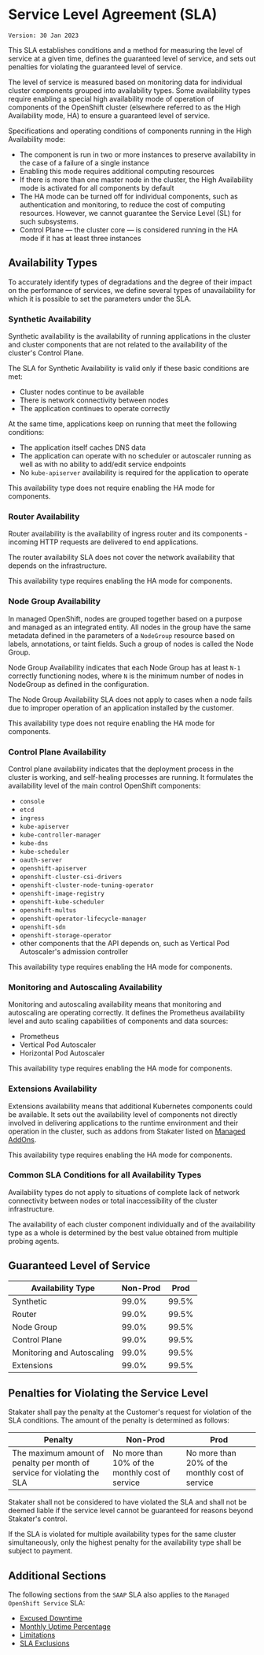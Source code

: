 # Service Level Agreement (SLA)

`Version: 30 Jan 2023`

This SLA establishes conditions and a method for measuring the level of service at a given time, defines the guaranteed level of service, and sets out penalties for violating the guaranteed level of service.

The level of service is measured based on monitoring data for individual cluster components grouped into availability types. Some availability types require enabling a special high availability mode of operation of components of the OpenShift cluster (elsewhere referred to as the High Availability mode, HA) to ensure a guaranteed level of service.

Specifications and operating conditions of components running in the High Availability mode:

* The component is run in two or more instances to preserve availability in the case of a failure of a single instance
* Enabling this mode requires additional computing resources
* If there is more than one master node in the cluster, the High Availability mode is activated for all components by default
* The HA mode can be turned off for individual components, such as authentication and monitoring, to reduce the cost of computing resources. However, we cannot guarantee the Service Level (SL) for such subsystems.
* Control Plane — the cluster core — is considered running in the HA mode if it has at least three instances

## Availability Types

To accurately identify types of degradations and the degree of their impact on the performance of services, we define several types of unavailability for which it is possible to set the parameters under the SLA.

### Synthetic Availability

Synthetic availability is the availability of running applications in the cluster and cluster components that are not related to the availability of the cluster's Control Plane.

The SLA for Synthetic Availability is valid only if these basic conditions are met:

* Cluster nodes continue to be available
* There is network connectivity between nodes
* The application continues to operate correctly

At the same time, applications keep on running that meet the following conditions:

* The application itself caches DNS data
* The application can operate with no scheduler or autoscaler running as well as with no ability to add/edit service endpoints
* No `kube-apiserver` availability is required for the application to operate

This availability type does not require enabling the HA mode for components.

### Router Availability

Router availability is the availability of ingress router and its components - incoming HTTP requests are delivered to end applications.

The router availability SLA does not cover the network availability that depends on the infrastructure.

This availability type requires enabling the HA mode for components.

### Node Group Availability

In managed OpenShift, nodes are grouped together based on a purpose and managed as an integrated entity. All nodes in the group have the same metadata defined in the parameters of a `NodeGroup` resource based on labels, annotations, or taint fields. Such a group of nodes is called the Node Group.

Node Group Availability indicates that each Node Group has at least `N-1` correctly functioning nodes, where `N` is the minimum number of nodes in NodeGroup as defined in the configuration.

The Node Group Availability SLA does not apply to cases when a node fails due to improper operation of an application installed by the customer.

This availability type does not require enabling the HA mode for components.

### Control Plane Availability

Control plane availability indicates that the deployment process in the cluster is working, and self-healing processes are running. It formulates the availability level of the main control OpenShift components:

* `console`
* `etcd`
* `ingress`
* `kube-apiserver`
* `kube-controller-manager`
* `kube-dns`
* `kube-scheduler`
* `oauth-server`
* `openshift-apiserver`
* `openshift-cluster-csi-drivers`
* `openshift-cluster-node-tuning-operator`
* `openshift-image-registry`
* `openshift-kube-scheduler`
* `openshift-multus`
* `openshift-operator-lifecycle-manager`
* `openshift-sdn`
* `openshift-storage-operator`
* other components that the API depends on, such as Vertical Pod Autoscaler's admission controller

This availability type requires enabling the HA mode for components.

### Monitoring and Autoscaling Availability

Monitoring and autoscaling availability means that monitoring and autoscaling are operating correctly. It defines the Prometheus availability level and auto scaling capabilities of components and data sources:

* Prometheus
* Vertical Pod Autoscaler
* Horizontal Pod Autoscaler

This availability type requires enabling the HA mode for components.

### Extensions Availability

Extensions availability means that additional Kubernetes components could be available. It sets out the availability level of components not directly involved in delivering applications to the runtime environment and their operation in the cluster, such as addons from Stakater listed on [Managed AddOns](../sre/addons/introduction.md).

This availability type requires enabling the HA mode for components.

### Common SLA Conditions for all Availability Types

Availability types do not apply to situations of complete lack of network connectivity between nodes or total inaccessibility of the cluster infrastructure.

The availability of each cluster component individually and of the availability type as a whole is determined by the best value obtained from multiple probing agents.

## Guaranteed Level of Service

Availability Type | Non-Prod | Prod
--- | --- | ---
Synthetic | 99.0% | 99.5%
Router | 99.0% | 99.5%
Node Group | 99.0% | 99.5%
Control Plane | 99.0% | 99.5%
Monitoring and Autoscaling | 99.0% | 99.5%
Extensions | 99.0% | 99.5%

## Penalties for Violating the Service Level

Stakater shall pay the penalty at the Customer's request for violation of the SLA conditions. The amount of the penalty is determined as follows:

Penalty | Non-Prod | Prod
--- | --- | ---
The maximum amount of penalty per month of service for violating the SLA | No more than 10% of the monthly cost of service | No more than 20% of the monthly cost of service

Stakater shall not be considered to have violated the SLA and shall not be deemed liable if the service level cannot be guaranteed for reasons beyond Stakater's control.

If the SLA is violated for multiple availability types for the same cluster simultaneously, only the highest penalty for the availability type shall be subject to payment.

## Additional Sections

The following sections from the `SAAP` SLA also applies to the `Managed OpenShift Service` SLA:

* [Excused Downtime](../saap-sla/saap-sla.md#6-excused-downtime)
* [Monthly Uptime Percentage](../saap-sla/saap-sla.md#7-monthly-uptime-percentage)
* [Limitations](../saap-sla/saap-sla.md#10-limitations)
* [SLA Exclusions](../saap-sla/saap-sla.md#13-sla-exclusions)
